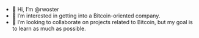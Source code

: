 - 👋 Hi, I’m @rwoster
- 👀 I’m interested in getting into a Bitcoin-oriented company.
- 💞️ I’m looking to collaborate on projects related to Bitcoin, but my goal is to learn as much as possible. 


<!---
rwoster/rwoster is a ✨ special ✨ repository because its `README.md` (this file) appears on your GitHub profile.
You can click the Preview link to take a look at your changes.
--->

